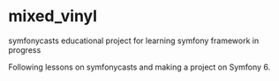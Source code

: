 # mixed_vinyl
symfonycasts educational project for learning symfony framework
in progress

Following lessons on symfonycasts and making a project on Symfony 6.
